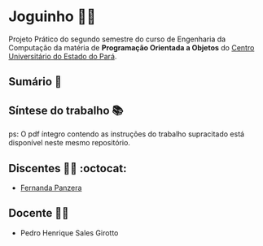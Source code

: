 # Joguinho :woman_health_worker:

Projeto Prático do segundo semestre do curso de Engenharia da Computação da matéria de **Programação Orientada a Objetos** do [Centro Universitário do Estado do Pará](https://www.cesupa.br/).

## Sumário :open_book:

## Síntese do trabalho :books:

ps: O pdf íntegro contendo as instruções do trabalho supracitado está disponível neste mesmo repositório.

## Discentes :man_technologist: :octocat:

- [Fernanda Panzera](https://github.com/nandapanzera)

## Docente :man_teacher: 

- Pedro Henrique Sales Girotto
